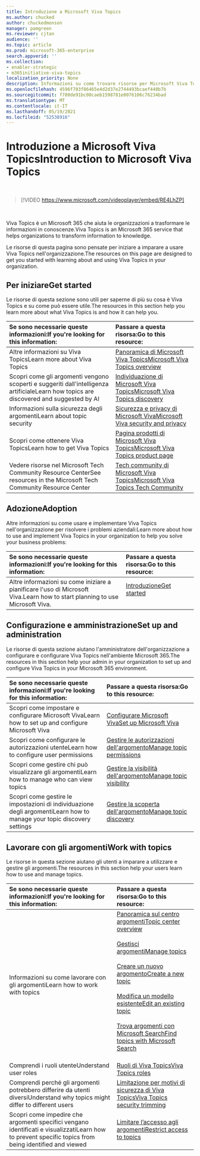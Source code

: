 ```yaml
---
title: Introduzione a Microsoft Viva Topics
ms.author: chucked
author: chuckedmonson
manager: pamgreen
ms.reviewer: cjtan
audience: ''
ms.topic: article
ms.prod: microsoft-365-enterprise
search.appverid: ''
ms.collection:
- enabler-strategic
- m365initiative-viva-topics
localization_priority: None
description: Informazioni su come trovare risorse per Microsoft Viva Topics.
ms.openlocfilehash: 4596f703f86465e4d2d37e2744493bcaef440b7b
ms.sourcegitcommit: f780de91bc00caeb1598781e0076106c76234bad
ms.translationtype: MT
ms.contentlocale: it-IT
ms.lasthandoff: 05/19/2021
ms.locfileid: "52538916"
---
```

# <a name="introduction-to-microsoft-viva-topics"></a><span data-ttu-id="dac70-103">Introduzione a Microsoft Viva Topics</span><span class="sxs-lookup"><span data-stu-id="dac70-103">Introduction to Microsoft Viva Topics</span></span>

</br>

> [!VIDEO https://www.microsoft.com/videoplayer/embed/RE4LhZP]  

</br>


<span data-ttu-id="dac70-104">Viva Topics è un Microsoft 365 che aiuta le organizzazioni a trasformare le informazioni in conoscenze.</span><span class="sxs-lookup"><span data-stu-id="dac70-104">Viva Topics is an Microsoft 365 service that helps organizations to transform information to knowledge.</span></span>

<span data-ttu-id="dac70-105">Le risorse di questa pagina sono pensate per iniziare a imparare a usare Viva Topics nell'organizzazione.</span><span class="sxs-lookup"><span data-stu-id="dac70-105">The resources on this page are designed to get you started with learning about and using Viva Topics in your organization.</span></span>

## <a name="get-started"></a><span data-ttu-id="dac70-106">Per iniziare</span><span class="sxs-lookup"><span data-stu-id="dac70-106">Get started</span></span>

<span data-ttu-id="dac70-107">Le risorse di questa sezione sono utili per saperne di più su cosa è Viva Topics e su come può essere utile.</span><span class="sxs-lookup"><span data-stu-id="dac70-107">The resources in this section help you learn more about what Viva Topics is and how it can help you.</span></span>

| <span data-ttu-id="dac70-108">Se sono necessarie queste informazioni:</span><span class="sxs-lookup"><span data-stu-id="dac70-108">If you're looking for this information:</span></span> | <span data-ttu-id="dac70-109">Passare a questa risorsa:</span><span class="sxs-lookup"><span data-stu-id="dac70-109">Go to this resource:</span></span> |
|:-----|:-----|
|<span data-ttu-id="dac70-110">Altre informazioni su Viva Topics</span><span class="sxs-lookup"><span data-stu-id="dac70-110">Learn more about Viva Topics</span></span>|[<span data-ttu-id="dac70-111">Panoramica di Microsoft Viva Topics</span><span class="sxs-lookup"><span data-stu-id="dac70-111">Microsoft Viva Topics overview</span></span>](topic-experiences-overview.md)|
|<span data-ttu-id="dac70-112">Scopri come gli argomenti vengono scoperti e suggeriti dall'intelligenza artificiale</span><span class="sxs-lookup"><span data-stu-id="dac70-112">Learn how topics are discovered and suggested by AI</span></span>|[<span data-ttu-id="dac70-113">Individuazione di Microsoft Viva Topics</span><span class="sxs-lookup"><span data-stu-id="dac70-113">Microsoft Viva Topics discovery</span></span>](topic-experiences-discovery.md)|
|<span data-ttu-id="dac70-114">Informazioni sulla sicurezza degli argomenti</span><span class="sxs-lookup"><span data-stu-id="dac70-114">Learn about topic security</span></span>|[<span data-ttu-id="dac70-115">Sicurezza e privacy di Microsoft Viva</span><span class="sxs-lookup"><span data-stu-id="dac70-115">Microsoft Viva security and privacy</span></span>](topic-experiences-security-privacy.md)|
|<span data-ttu-id="dac70-116">Scopri come ottenere Viva Topics</span><span class="sxs-lookup"><span data-stu-id="dac70-116">Learn how to get Viva Topics</span></span>|[<span data-ttu-id="dac70-117">Pagina prodotti di Microsoft Viva Topics</span><span class="sxs-lookup"><span data-stu-id="dac70-117">Microsoft Viva Topics product page</span></span>](https://www.microsoft.com/microsoft-viva/topics?activetab=pivot%3aoverviewtab)|
|<span data-ttu-id="dac70-118">Vedere risorse nel Microsoft Tech Community Resource Center</span><span class="sxs-lookup"><span data-stu-id="dac70-118">See resources in the Microsoft Tech Community Resource Center</span></span>|[<span data-ttu-id="dac70-119">Tech community di Microsoft Viva Topics</span><span class="sxs-lookup"><span data-stu-id="dac70-119">Microsoft Viva Topics Tech Community</span></span>](https://resources.techcommunity.microsoft.com/viva-topics/)|



## <a name="adoption"></a><span data-ttu-id="dac70-120">Adozione</span><span class="sxs-lookup"><span data-stu-id="dac70-120">Adoption</span></span>

<span data-ttu-id="dac70-121">Altre informazioni su come usare e implementare Viva Topics nell'organizzazione per risolvere i problemi aziendali:</span><span class="sxs-lookup"><span data-stu-id="dac70-121">Learn more about how to use and implement Viva Topics in your organization to help you solve your business problems:</span></span> 

| <span data-ttu-id="dac70-122">Se sono necessarie queste informazioni:</span><span class="sxs-lookup"><span data-stu-id="dac70-122">If you're looking for this information:</span></span> | <span data-ttu-id="dac70-123">Passare a questa risorsa:</span><span class="sxs-lookup"><span data-stu-id="dac70-123">Go to this resource:</span></span> |
|:-----|:-----|
|<span data-ttu-id="dac70-124">Altre informazioni su come iniziare a pianificare l'uso di Microsoft Viva.</span><span class="sxs-lookup"><span data-stu-id="dac70-124">Learn how to start planning to use Microsoft Viva.</span></span> |[<span data-ttu-id="dac70-125">Introduzione</span><span class="sxs-lookup"><span data-stu-id="dac70-125">Get started</span></span>](topics-adoption-getstarted.md)<br><br>|  

## <a name="set-up-and-administration"></a><span data-ttu-id="dac70-126">Configurazione e amministrazione</span><span class="sxs-lookup"><span data-stu-id="dac70-126">Set up and administration</span></span>

<span data-ttu-id="dac70-127">Le risorse di questa sezione aiutano l'amministratore dell'organizzazione a configurare e configurare Viva Topics nell'ambiente Microsoft 365.</span><span class="sxs-lookup"><span data-stu-id="dac70-127">The resources in this section help your admin in your organization to set up and configure Viva Topics in your Microsoft 365 environment.</span></span>

| <span data-ttu-id="dac70-128">Se sono necessarie queste informazioni:</span><span class="sxs-lookup"><span data-stu-id="dac70-128">If you're looking for this information:</span></span> | <span data-ttu-id="dac70-129">Passare a questa risorsa:</span><span class="sxs-lookup"><span data-stu-id="dac70-129">Go to this resource:</span></span> |
|:-----|:-----|
|<span data-ttu-id="dac70-130">Scopri come impostare e configurare Microsoft Viva</span><span class="sxs-lookup"><span data-stu-id="dac70-130">Learn how to set up and configure Microsoft Viva</span></span>|[<span data-ttu-id="dac70-131">Configurare Microsoft Viva</span><span class="sxs-lookup"><span data-stu-id="dac70-131">Set up Microsoft Viva</span></span>](set-up-topic-experiences.md)|
|<span data-ttu-id="dac70-132">Scopri come configurare le autorizzazioni utente</span><span class="sxs-lookup"><span data-stu-id="dac70-132">Learn how to configure user permissions</span></span>|[<span data-ttu-id="dac70-133">Gestire le autorizzazioni dell'argomento</span><span class="sxs-lookup"><span data-stu-id="dac70-133">Manage topic permissions</span></span>](topic-experiences-user-permissions.md)|
|<span data-ttu-id="dac70-134">Scopri come gestire chi può visualizzare gli argomenti</span><span class="sxs-lookup"><span data-stu-id="dac70-134">Learn how to manage who can view topics</span></span>|[<span data-ttu-id="dac70-135">Gestire la visibilità dell'argomento</span><span class="sxs-lookup"><span data-stu-id="dac70-135">Manage topic visibility</span></span>](topic-experiences-knowledge-rules.md)|
|<span data-ttu-id="dac70-136">Scopri come gestire le impostazioni di individuazione degli argomenti</span><span class="sxs-lookup"><span data-stu-id="dac70-136">Learn how to manage your topic discovery settings</span></span>|[<span data-ttu-id="dac70-137">Gestire la scoperta dell'argomento</span><span class="sxs-lookup"><span data-stu-id="dac70-137">Manage topic discovery</span></span>](topic-experiences-discovery.md)|

## <a name="work-with-topics"></a><span data-ttu-id="dac70-138">Lavorare con gli argomenti</span><span class="sxs-lookup"><span data-stu-id="dac70-138">Work with topics</span></span>

<span data-ttu-id="dac70-139">Le risorse in questa sezione aiutano gli utenti a imparare a utilizzare e gestire gli argomenti.</span><span class="sxs-lookup"><span data-stu-id="dac70-139">The resources in this section help your users learn how to use and manage topics.</span></span>

| <span data-ttu-id="dac70-140">Se sono necessarie queste informazioni:</span><span class="sxs-lookup"><span data-stu-id="dac70-140">If you're looking for this information:</span></span> | <span data-ttu-id="dac70-141">Passare a questa risorsa:</span><span class="sxs-lookup"><span data-stu-id="dac70-141">Go to this resource:</span></span> |
|:-----|:-----|
|<span data-ttu-id="dac70-142">Informazioni su come lavorare con gli argomenti</span><span class="sxs-lookup"><span data-stu-id="dac70-142">Learn how to work with topics</span></span>|[<span data-ttu-id="dac70-143">Panoramica sul centro argomenti</span><span class="sxs-lookup"><span data-stu-id="dac70-143">Topic center overview</span></span>](topic-center-overview.md)<br><br>[<span data-ttu-id="dac70-144">Gestisci argomenti</span><span class="sxs-lookup"><span data-stu-id="dac70-144">Manage topics</span></span>](manage-topics.md)<br><br>[<span data-ttu-id="dac70-145">Creare un nuovo argomento</span><span class="sxs-lookup"><span data-stu-id="dac70-145">Create a new topic</span></span>](create-a-topic.md)<br><br>[<span data-ttu-id="dac70-146">Modifica un modello esistente</span><span class="sxs-lookup"><span data-stu-id="dac70-146">Edit an existing topic</span></span>](edit-a-topic.md)<br><br>[<span data-ttu-id="dac70-147">Trova argomenti con Microsoft Search</span><span class="sxs-lookup"><span data-stu-id="dac70-147">Find topics with Microsoft Search</span></span>](search.md)<br><br>|
|<span data-ttu-id="dac70-148">Comprendi i ruoli utente</span><span class="sxs-lookup"><span data-stu-id="dac70-148">Understand user roles</span></span>|[<span data-ttu-id="dac70-149">Ruoli di Viva Topics</span><span class="sxs-lookup"><span data-stu-id="dac70-149">Viva Topics roles</span></span>](topic-experiences-roles.md)|
|<span data-ttu-id="dac70-150">Comprendi perché gli argomenti potrebbero differire da utenti diversi</span><span class="sxs-lookup"><span data-stu-id="dac70-150">Understand why topics might differ to different users</span></span>|[<span data-ttu-id="dac70-151">Limitazione per motivi di sicurezza di Viva Topics</span><span class="sxs-lookup"><span data-stu-id="dac70-151">Viva Topics security trimming</span></span>](topic-experiences-security-trimming.md)|
|<span data-ttu-id="dac70-152">Scopri come impedire che argomenti specifici vengano identificati e visualizzati</span><span class="sxs-lookup"><span data-stu-id="dac70-152">Learn how to prevent specific topics from being identified and viewed</span></span>|[<span data-ttu-id="dac70-153">Limitare l’accesso agli argomenti</span><span class="sxs-lookup"><span data-stu-id="dac70-153">Restrict access to topics</span></span>](restrict-access-to-topics.md)|




